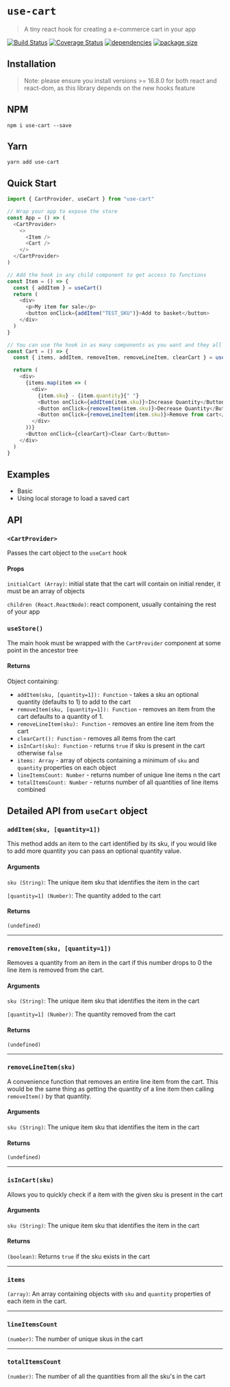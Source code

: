 # `use-cart`

> A tiny react hook for creating a e-commerce cart in your app

<a href="https://travis-ci.org/samjbmason/use-cart"><img alt="Build Status" src="https://img.shields.io/travis/samjbmason/use-cart.svg?style=flat-square"/></a> <a href="https://coveralls.io/github/samjbmason/use-cart?branch=master"><img alt="Coverage Status" src="https://img.shields.io/coveralls/github/samjbmason/use-cart.svg?style=flat-square"/></a> <a href="https://github.com/samjbmason/use-cart"><img alt="dependencies" src="https://img.shields.io/david/samjbmason/use-cart.svg?style=flat-square"/></a> <a href="https://bundlephobia.com/result?p=use-cart"><img alt="package size" src="https://img.shields.io/bundlephobia/min/use-cart.svg?style=flat-square"/></a>

## Installation

> Note: please ensure you install versions >= 16.8.0 for both react and react-dom, as this library depends on the new hooks feature

## NPM

```
npm i use-cart --save
```

## Yarn

```
yarn add use-cart
```

## Quick Start

```js
import { CartProvider, useCart } from "use-cart"

// Wrap your app to expose the store
const App = () => (
  <CartProvider>
    <>
      <Item />
      <Cart />
    </>
  </CartProvider>
)

// Add the hook in any child component to get access to functions
const Item = () => {
  const { addItem } = useCart()
  return (
    <div>
      <p>My item for sale</p>
      <button onClick={addItem("TEST_SKU")}>Add to basket</button>
    </div>
  )
}

// You can use the hook in as many components as you want and they all share the same cart state
const Cart = () => {
  const { items, addItem, removeItem, removeLineItem, clearCart } = useCart()

  return (
    <div>
      {items.map(item => (
        <div>
          {item.sku} - {item.quantity}{" "}
          <Button onClick={addItem(item.sku)}>Increase Quantity</Button>
          <Button onClick={removeItem(item.sku)}>Decrease Quantity</Button>
          <Button onClick={removeLineItem(item.sku)}>Remove from cart</Button>
        </div>
      ))}
      <Button onClick={clearCart}>Clear Cart</Button>
    </div>
  )
}
```

## Examples

- Basic
- Using local storage to load a saved cart

## API

### `<CartProvider>`

Passes the cart object to the `useCart` hook

#### Props

`initialCart (Array)`: initial state that the cart will contain on initial render, it must be an array of objects

`children (React.ReactNode)`: react component, usually containing the rest of your app

### `useStore()`

The main hook must be wrapped with the `CartProvider` component at some point in the ancestor tree

#### Returns

Object containing:

- `addItem(sku, [quantity=1]): Function` - takes a sku an optional quantity (defaults to 1) to add to the cart
- `removeItem(sku, [quantity=1]): Function` - removes an item from the cart defaults to a quantity of 1.
- `removeLineItem(sku): Function` - removes an entire line item from the cart
- `clearCart(): Function` - removes all items from the cart
- `isInCart(sku): Function` - returns `true` if sku is present in the cart otherwise `false`
- `items: Array` - array of objects containing a minimum of `sku` and `quantity` properties on each object
- `lineItemsCount: Number` - returns number of unique line items n the cart
- `totalItemsCount: Number` - returns number of all quantities of line items combined

## Detailed API from `useCart` object

### `addItem(sku, [quantity=1])`

This method adds an item to the cart identified by its sku, if you would like to add more quantity you can pass an optional quantity value.

#### Arguments

`sku (String)`: The unique item sku that identifies the item in the cart

`[quantity=1] (Number)`: The quantity added to the cart

#### Returns

`(undefined)`

---

### `removeItem(sku, [quantity=1])`

Removes a quantity from an item in the cart if this number drops to 0 the line item is removed from the cart.

#### Arguments

`sku (String)`: The unique item sku that identifies the item in the cart

`[quantity=1] (Number)`: The quantity removed from the cart

#### Returns

`(undefined)`

---

### `removeLineItem(sku)`

A convenience function that removes an entire line item from the cart. This would be the same thing as getting the quantity of a line item then calling `removeItem()` by that quantity.

#### Arguments

`sku (String)`: The unique item sku that identifies the item in the cart

#### Returns

`(undefined)`

---

### `isInCart(sku)`

Allows you to quickly check if a item with the given sku is present in the cart

#### Arguments

`sku (String)`: The unique item sku that identifies the item in the cart

#### Returns

`(boolean)`: Returns `true` if the sku exists in the cart

---

### `items`

`(array)`: An array containing objects with `sku` and `quantity` properties of each item in the cart.

---

### `lineItemsCount`

`(number)`: The number of unique skus in the cart

---

### `totalItemsCount`

`(number)`: The number of all the quantities from all the sku's in the cart
